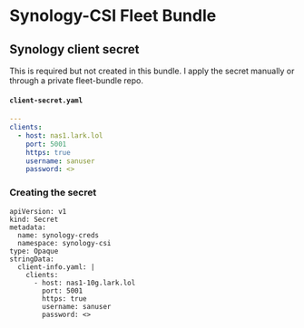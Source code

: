# Synology-CSI Fleet Bundle

## Synology client secret
This is required but not created in this bundle. I apply the secret manually or through a private fleet-bundle repo.

#### `client-secret.yaml`
```yaml
---
clients:
  - host: nas1.lark.lol
    port: 5001
    https: true
    username: sanuser
    password: <>
```
### Creating the secret
```
apiVersion: v1
kind: Secret
metadata:
  name: synology-creds
  namespace: synology-csi
type: Opaque
stringData:
  client-info.yaml: |
    clients:
      - host: nas1-10g.lark.lol
        port: 5001
        https: true
        username: sanuser
        password: <>   
```